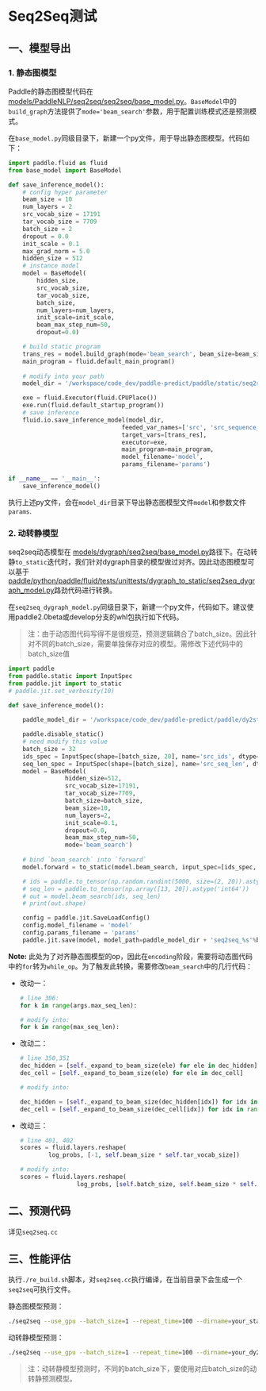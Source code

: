 # Seq2Seq测试

## 一、模型导出

### 1. 静态图模型
Paddle的静态图模型代码在 [models/PaddleNLP/seq2seq/seq2seq/base_model.py](https://github.com/PaddlePaddle/models/blob/release/1.8/PaddleNLP/seq2seq/seq2seq/base_model.py)。`BaseModel`中的`build_graph`方法提供了`mode='beam_search'`参数，用于配置训练模式还是预测模式。

在`base_model.py`同级目录下，新建一个py文件，用于导出静态图模型。代码如下：
```python
import paddle.fluid as fluid
from base_model import BaseModel

def save_inference_model():
    # config hyper parameter
    beam_size = 10
    num_layers = 2
    src_vocab_size = 17191
    tar_vocab_size = 7709
    batch_size = 2
    dropout = 0.0
    init_scale = 0.1
    max_grad_norm = 5.0
    hidden_size = 512
    # instance model
    model = BaseModel(
        hidden_size,
        src_vocab_size,
        tar_vocab_size,
        batch_size,
        num_layers=num_layers,
        init_scale=init_scale,
        beam_max_step_num=50,
        dropout=0.0)

    # build static program
    trans_res = model.build_graph(mode='beam_search', beam_size=beam_size)
    main_program = fluid.default_main_program()
    
    # modify into your path
    model_dir = '/workspace/code_dev/paddle-predict/paddle/static/seq2seq'

    exe = fluid.Executor(fluid.CPUPlace())
    exe.run(fluid.default_startup_program())
    # save inference
    fluid.io.save_inference_model(model_dir, 
                                feeded_var_names=['src', 'src_sequence_length'], 
                                target_vars=[trans_res], 
                                executor=exe,
                                main_program=main_program,
                                model_filename='model',
                                params_filename='params')

if __name__ == '__main__':
    save_inference_model()
```

执行上述py文件，会在`model_dir`目录下导出静态图模型文件`model`和参数文件`params`.

### 2. 动转静模型
seq2seq动态模型在 [models/dygraph/seq2seq/base_model.py](https://github.com/PaddlePaddle/models/blob/release/1.8/dygraph/seq2seq/base_model.py)路径下。在动转静`to_static`迭代时，我们针对dygraph目录的模型做过对齐。因此动态图模型可以基于 [paddle/python/paddle/fluid/tests/unittests/dygraph_to_static/seq2seq_dygraph_model.py](https://github.com/PaddlePaddle/Paddle/blob/develop/python/paddle/fluid/tests/unittests/dygraph_to_static/seq2seq_dygraph_model.py)路劲代码进行转换。

在`seq2seq_dygraph_model.py`同级目录下，新建一个py文件，代码如下。建议使用paddle2.0beta或develop分支的whl包执行如下代码。

> 注：由于动态图代码写得不是很规范，预测逻辑耦合了batch_size。因此针对不同的batch_size，需要单独保存对应的模型。需修改下述代码中的batch_size值

```python
import paddle
from paddle.static import InputSpec
from paddle.jit import to_static
# paddle.jit.set_verbosity(10)

def save_inference_model():
    
    paddle_model_dir = '/workspace/code_dev/paddle-predict/paddle/dy2stat/'

    paddle.disable_static()
    # need modify this value
    batch_size = 32
    ids_spec = InputSpec(shape=[batch_size, 20], name='src_ids', dtype='int64')
    seq_len_spec = InputSpec(shape=[batch_size], name='src_seq_len', dtype='int64')
    model = BaseModel(
                hidden_size=512,
                src_vocab_size=17191,
                tar_vocab_size=7709,
                batch_size=batch_size, 
                beam_size=10,
                num_layers=2,
                init_scale=0.1,
                dropout=0.0,
                beam_max_step_num=50,
                mode='beam_search')
    
    # bind `beam_search` into `forward`
    model.forward = to_static(model.beam_search, input_spec=[ids_spec, seq_len_spec])

    # ids = paddle.to_tensor(np.random.randint(5000, size=(2, 20)).astype('int64'))
    # seq_len = paddle.to_tensor(np.array([13, 20]).astype('int64'))
    # out = model.beam_search(ids, seq_len)
    # print(out.shape)

    config = paddle.jit.SaveLoadConfig()
    config.model_filename = 'model'
    config.params_filename = 'params'
    paddle.jit.save(model, model_path=paddle_model_dir + 'seq2seq_%s'%batch_size,input_spec=[ids_spec, seq_len_spec], configs=config)
```


**Note:**
此处为了对齐静态图模型的op，因此在`encoding`阶段，需要将动态图代码中的`for`转为`while_op`。为了触发此转换，需要修改`beam_search`中的几行代码：

+ 改动一：
    ```python
    # line 306:
    for k in range(args.max_seq_len):

    # modify into:
    for k in range(max_seq_len):
    ```

+ 改动二：
    ```python
    # line 350,351
    dec_hidden = [self._expand_to_beam_size(ele) for ele in dec_hidden]
    dec_cell = [self._expand_to_beam_size(ele) for ele in dec_cell]

    # modify into:

    dec_hidden = [self._expand_to_beam_size(dec_hidden[idx]) for idx in range(self.num_layers)]
    dec_cell = [self._expand_to_beam_size(dec_cell[idx]) for idx in range(self.num_layers)]
    ```

+ 改动三：
    ```python
    # line 401, 402
    scores = fluid.layers.reshape(
            log_probs, [-1, self.beam_size * self.tar_vocab_size])

    # modify into:
    scores = fluid.layers.reshape(
                    log_probs, [self.batch_size, self.beam_size * self.tar_vocab_size])
    ```


## 二、预测代码
详见`seq2seq.cc`

## 三、性能评估
执行`./re_build.sh`脚本，对`seq2seq.cc`执行编译，在当前目录下会生成一个`seq2seq`可执行文件。

静态图模型预测：
```bash
./seq2seq --use_gpu --batch_size=1 --repeat_time=100 --dirname=your_static_seq2seq_model_path
```

动转静模型预测：
```bash
./seq2seq --use_gpu --batch_size=1 --repeat_time=100 --dirname=your_dy2stat_seq2seq_model_path
```

> 注：动转静模型预测时，不同的batch_size下，要使用对应batch_size的动转静预测模型。